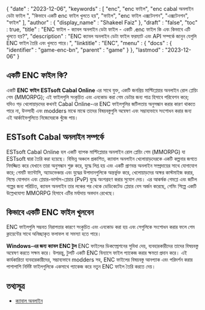 {
   "date" : "2023-12-06",
   "keywords" : [
"enc",
"enc ফাইল",
"enc cabal অনলাইন ডেটা ফাইল ",
"কিভাবে একটি enc ফাইল খুলতে হয়",
"ফাইল",
"enc ফাইল এক্সটেনশন",
"এক্সটেনশন",
"ফাইল"
],
   "author" : {
      "display_name" : "Shakeel Faiz"
},
   "draft" : "false",
   "toc" : true,
   "title" : "ENC ফাইল - ক্যাবল অনলাইন ডেটা ফাইল - একটি .enc ফাইল কি এবং কিভাবে এটি খুলতে হয়?",
   "description" : "ENC ক্যাবল অনলাইন ডেটা ফাইল ফরম্যাট এবং API সম্পর্কে জানুন যেগুলি ENC ফাইল তৈরি এবং খুলতে পারে।",
   "linktitle" : "ENC",
   "menu" : {
      "docs" : {
         "identifier" : "game-enc-bn",
         "parent" : "game"
}
},
   "lastmod" : "2023-12-06"
}

## একটি ENC ফাইল কি?

একটি **ENC ফাইল** **ESTsoft Cabal Online** এর সাথে যুক্ত, একটি জনপ্রিয় মাল্টিপ্লেয়ার অনলাইন রোল প্লেয়িং গেম (MMORPG); এই ফাইলগুলি সংকুচিত এবং এনকোড করা গেম ডেটার জন্য পাত্র হিসাবে পরিবেশন করে; যদিও গড় খেলোয়াড়দের কখনই Cabal Online-এর ENC ফাইলগুলির জটিলতায় অনুসন্ধান করার কারণ থাকতে পারে না, উত্সাহী এবং modders মাঝে মাঝে তাদের বিষয়বস্তুগুলি অন্বেষণ এবং সম্ভাব্যভাবে সংশোধন করার জন্য এই আর্কাইভগুলিতে নিজেদেরকে খুঁজে পায়।

## ESTsoft Cabal অনলাইন সম্পর্কে

ESTsoft Cabal Online হল একটি ব্যাপক মাল্টিপ্লেয়ার অনলাইন রোল প্লেয়িং গেম (MMORPG) যা ESTsoft দ্বারা তৈরি করা হয়েছে। বিভিন্ন অঞ্চলে প্রকাশিত, ক্যাবাল অনলাইন খেলোয়াড়দেরকে একটি কল্পনার জগতে নিমজ্জিত করে যেখানে তারা অনুসন্ধান শুরু করে, যুদ্ধে লিপ্ত হয় এবং একটি প্রাণবন্ত অনলাইন সম্প্রদায়ের সাথে যোগাযোগ করে; গেমটি ফ্যান্টাসি, অ্যাডভেঞ্চার এবং যুদ্ধের উপাদানগুলিকে অন্তর্ভুক্ত করে, খেলোয়াড়দের অক্ষর কাস্টমাইজ করার, গিল্ডে যোগদান এবং প্লেয়ার-ভার্সাস-প্লেয়ার (PvP) যুদ্ধে অংশগ্রহণ করার সুযোগ দেয়। এর আকর্ষক গেমপ্লে এবং জটিল গল্পের জন্য পরিচিত, ক্যাবল অনলাইন তার লঞ্চের পর থেকে ডেডিকেটেড প্লেয়ার বেস অর্জন করেছে, গেমিং শিল্পে একটি উল্লেখযোগ্য MMORPG হিসাবে এটির মর্যাদায় অবদান রেখেছে।

## কিভাবে একটি ENC ফাইল খুলবেন

ENC ফাইলগুলি সম্ভবত নিরাপত্তার কারণে সংকুচিত এবং এনকোড করা হয় এবং সেগুলিকে সংশোধন করার ফলে গেম ক্লায়েন্টের সাথে অনিচ্ছাকৃত ফলাফল বা সমস্যা হতে পারে।

**Windows-এর জন্য ক্যাবল ENC টুল** ENC ফাইলের ডিকম্প্রেশনের সুবিধা দেয়, ব্যবহারকারীদের তাদের বিষয়বস্তু অন্বেষণ করতে সক্ষম করে। উপরন্তু, টুলটি একটি ENC বিন্যাসে ফাইল প্যাকেজ করার ক্ষমতা প্রদান করে। এই কার্যকারিতা ব্যবহারকারীদের, সম্ভাব্যভাবে modders সহ, ENC ফাইলের বিষয়বস্তু আনপ্যাক এবং পরিদর্শন করার পাশাপাশি নির্দিষ্ট ফাইলগুলিকে একসাথে প্যাকেজ করে নতুন ENC ফাইল তৈরি করতে দেয়।

## তথ্যসূত্র
* [ক্যাবাল অনলাইন](https://en.wikipedia.org/wiki/Cabal_Online)



